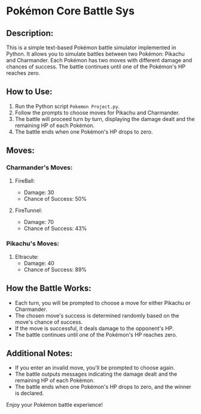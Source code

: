 # Pokémon Core Battle Sys

## Description:
This is a simple text-based Pokémon battle simulator implemented in Python. It allows you to simulate battles between two Pokémon: Pikachu and Charmander. Each Pokémon has two moves with different damage and chances of success. The battle continues until one of the Pokémon's HP reaches zero.

## How to Use:
1. Run the Python script `Pokemon Project.py`.
2. Follow the prompts to choose moves for Pikachu and Charmander.
3. The battle will proceed turn by turn, displaying the damage dealt and the remaining HP of each Pokémon.
4. The battle ends when one Pokémon's HP drops to zero.

## Moves:
### Charmander's Moves:
1. FireBall:
   - Damage: 30
   - Chance of Success: 50%

2. FireTunnel:
   - Damage: 70
   - Chance of Success: 43%

### Pikachu's Moves:
1. Eltracute:
   - Damage: 40
   - Chance of Success: 89%

## How the Battle Works:
- Each turn, you will be prompted to choose a move for either Pikachu or Charmander.
- The chosen move's success is determined randomly based on the move's chance of success.
- If the move is successful, it deals damage to the opponent's HP.
- The battle continues until one of the Pokémon's HP reaches zero.

## Additional Notes:
- If you enter an invalid move, you'll be prompted to choose again.
- The battle outputs messages indicating the damage dealt and the remaining HP of each Pokémon.
- The battle ends when one Pokémon's HP drops to zero, and the winner is declared.

Enjoy your Pokémon battle experience!

